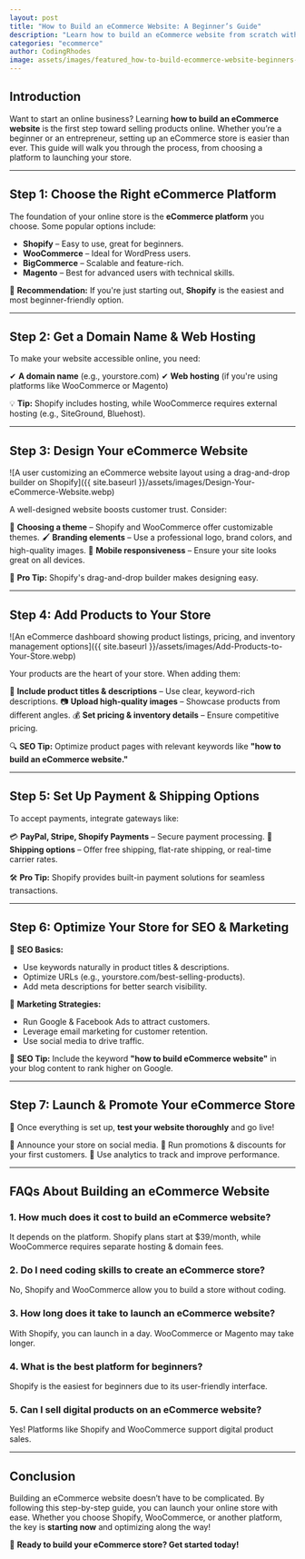 ```yaml
---
layout: post
title: "How to Build an eCommerce Website: A Beginner’s Guide"
description: "Learn how to build an eCommerce website from scratch with this step-by-step beginner’s guide. Start your online store today!"
categories: "ecommerce"
author: CodingRhodes
image: assets/images/featured_how-to-build-ecommerce-website-beginners-guide.webp
---
```


## Introduction

Want to start an online business? Learning **how to build an eCommerce website** is the first step toward selling products online. Whether you’re a beginner or an entrepreneur, setting up an eCommerce store is easier than ever. This guide will walk you through the process, from choosing a platform to launching your store.

---

## Step 1: Choose the Right eCommerce Platform

The foundation of your online store is the **eCommerce platform** you choose. Some popular options include:

- **Shopify** – Easy to use, great for beginners.
- **WooCommerce** – Ideal for WordPress users.
- **BigCommerce** – Scalable and feature-rich.
- **Magento** – Best for advanced users with technical skills.

🛒 **Recommendation:** If you're just starting out, **Shopify** is the easiest and most beginner-friendly option.

---

## Step 2: Get a Domain Name & Web Hosting

To make your website accessible online, you need:

✔ **A domain name** (e.g., yourstore.com)
✔ **Web hosting** (if you're using platforms like WooCommerce or Magento)

💡 **Tip:** Shopify includes hosting, while WooCommerce requires external hosting (e.g., SiteGround, Bluehost).

---

## Step 3: Design Your eCommerce Website

![A user customizing an eCommerce website layout using a drag-and-drop builder on Shopify]({{ site.baseurl }}/assets/images/Design-Your-eCommerce-Website.webp)

A well-designed website boosts customer trust. Consider:

🎨 **Choosing a theme** – Shopify and WooCommerce offer customizable themes.
🖌 **Branding elements** – Use a professional logo, brand colors, and high-quality images.
📱 **Mobile responsiveness** – Ensure your site looks great on all devices.

🚀 **Pro Tip:** Shopify's drag-and-drop builder makes designing easy.

---

## Step 4: Add Products to Your Store

![An eCommerce dashboard showing product listings, pricing, and inventory management options]({{ site.baseurl }}/assets/images/Add-Products-to-Your-Store.webp)

Your products are the heart of your store. When adding them:

📝 **Include product titles & descriptions** – Use clear, keyword-rich descriptions.
📷 **Upload high-quality images** – Showcase products from different angles.
💰 **Set pricing & inventory details** – Ensure competitive pricing.

🔍 **SEO Tip:** Optimize product pages with relevant keywords like **"how to build an eCommerce website."**

---

## Step 5: Set Up Payment & Shipping Options

To accept payments, integrate gateways like:

💳 **PayPal, Stripe, Shopify Payments** – Secure payment processing.
🚚 **Shipping options** – Offer free shipping, flat-rate shipping, or real-time carrier rates.

🛠 **Pro Tip:** Shopify provides built-in payment solutions for seamless transactions.

---

## Step 6: Optimize Your Store for SEO & Marketing

🔎 **SEO Basics:**
- Use keywords naturally in product titles & descriptions.
- Optimize URLs (e.g., yourstore.com/best-selling-products).
- Add meta descriptions for better search visibility.

📢 **Marketing Strategies:**
- Run Google & Facebook Ads to attract customers.
- Leverage email marketing for customer retention.
- Use social media to drive traffic.

🚀 **SEO Tip:** Include the keyword **"how to build eCommerce website"** in your blog content to rank higher on Google.

---

## Step 7: Launch & Promote Your eCommerce Store

🎉 Once everything is set up, **test your website thoroughly** and go live!

🔹 Announce your store on social media.
🔹 Run promotions & discounts for your first customers.
🔹 Use analytics to track and improve performance.

---

## FAQs About Building an eCommerce Website

### 1. How much does it cost to build an eCommerce website?
It depends on the platform. Shopify plans start at $39/month, while WooCommerce requires separate hosting & domain fees.

### 2. Do I need coding skills to create an eCommerce store?
No, Shopify and WooCommerce allow you to build a store without coding.

### 3. How long does it take to launch an eCommerce website?
With Shopify, you can launch in a day. WooCommerce or Magento may take longer.

### 4. What is the best platform for beginners?
Shopify is the easiest for beginners due to its user-friendly interface.

### 5. Can I sell digital products on an eCommerce website?
Yes! Platforms like Shopify and WooCommerce support digital product sales.

---

## Conclusion

Building an eCommerce website doesn’t have to be complicated. By following this step-by-step guide, you can launch your online store with ease. Whether you choose Shopify, WooCommerce, or another platform, the key is **starting now** and optimizing along the way!

🚀 **Ready to build your eCommerce store? Get started today!**
